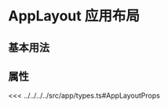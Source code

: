 <!--@include: ../../../global-tips.md-->

# AppLayout 应用布局

## 基本用法

<preview path="./demos/Base.vue" ></preview>

## 属性

<<< ../../../../src/app/types.ts#AppLayoutProps
